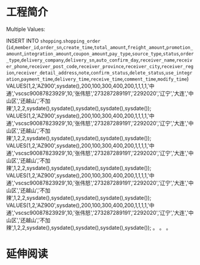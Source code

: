 # 工程简介

Multiple Values:

INSERT INTO `shopping`.`shopping_order`
(`id`,`member_id`,`order_sn`,`create_time`,`total_amount`,`freight_amount`,`promotion_amount`,`integration_amount`,`coupon_amount`,`pay_type`,`source_type`,`status`,`order_type`,`delivery_company`,`delivery_sn`,`auto_confirm_day`,`receiver_name`,`receiver_phone`,`receiver_post_code`,`receiver_province`,`receiver_city`,`receiver_region`,`receiver_detail_address`,`note`,`confirm_status`,`delete_status`,`use_integration`,`payment_time`,`delivery_time`,`receive_time`,`comment_time`,`modify_time`)
VALUES(1,2,'AZ900',sysdate(),200,100,300,400,200,1,1,1,1,'中通','vscsc90087823929',10,'张伟怒','273287289191','2292020','辽宁','大连','中山区','还越山','不加辣',1,2,2,sysdate(),sysdate(),sysdate(),sysdate(),sysdate());
VALUES(1,2,'AZ900',sysdate(),200,100,300,400,200,1,1,1,1,'中通','vscsc90087823929',10,'张伟怒','273287289191','2292020','辽宁','大连','中山区','还越山','不加辣',1,2,2,sysdate(),sysdate(),sysdate(),sysdate(),sysdate());
VALUES(1,2,'AZ900',sysdate(),200,100,300,400,200,1,1,1,1,'中通','vscsc90087823929',10,'张伟怒','273287289191','2292020','辽宁','大连','中山区','还越山','不加辣',1,2,2,sysdate(),sysdate(),sysdate(),sysdate(),sysdate());
VALUES(1,2,'AZ900',sysdate(),200,100,300,400,200,1,1,1,1,'中通','vscsc90087823929',10,'张伟怒','273287289191','2292020','辽宁','大连','中山区','还越山','不加辣',1,2,2,sysdate(),sysdate(),sysdate(),sysdate(),sysdate());
VALUES(1,2,'AZ900',sysdate(),200,100,300,400,200,1,1,1,1,'中通','vscsc90087823929',10,'张伟怒','273287289191','2292020','辽宁','大连','中山区','还越山','不加辣',1,2,2,sysdate(),sysdate(),sysdate(),sysdate(),sysdate());
。
。
。

# 延伸阅读

